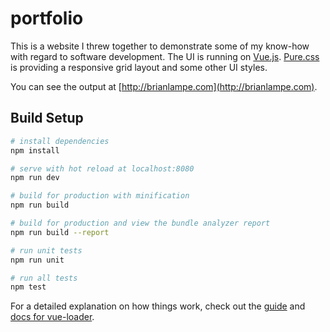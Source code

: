 # portfolio

This is a website I threw together to demonstrate some of my know-how with regard to software development. The UI is running on [Vue.js](https://vuejs.org "Vue.js"). [Pure.css](https://purecss.io "Pure.css") is providing a responsive grid layout and some other UI styles.

You can see the output at [http://brianlampe.com](http://brianlampe.com).

## Build Setup

``` bash
# install dependencies
npm install

# serve with hot reload at localhost:8080
npm run dev

# build for production with minification
npm run build

# build for production and view the bundle analyzer report
npm run build --report

# run unit tests
npm run unit

# run all tests
npm test
```

For a detailed explanation on how things work, check out the [guide](http://vuejs-templates.github.io/webpack/) and [docs for vue-loader](http://vuejs.github.io/vue-loader).
